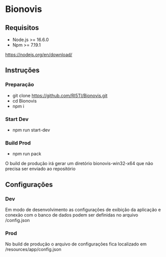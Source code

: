 # Bionovis

## Requisitos

- Node.js >= 16.6.0
- Npm >= 7.19.1

https://nodejs.org/en/download/

## Instruções
### Preparação
- git clone https://github.com/RI5TI/Bionovis.git
- cd Bionovis
- npm i

### Start Dev
- npm run start-dev

### Build Prod
- npm run pack

O build de produção irá gerar um diretório bionovis-win32-x64 que não precisa ser enviado ao repositório

## Configurações

### Dev

Em modo de desenvolvimento as configurações de exibição da aplicação e conexão com o banco de dados podem ser definidas no arquivo /config.json

### Prod

No build de produção o arquivo de configurações fica localizado em /resources/app/config.json